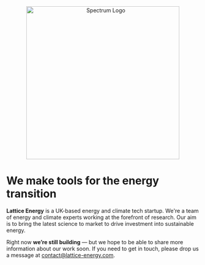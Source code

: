 <div align="center">
  <picture>
    <source media="(prefers-color-scheme: dark)" srcset="https://github.com/spectrum-energy-uk/.github/blob/main/profile/img/spectrum-rectangle-white.png">
    <img alt="Spectrum Logo" width="400px" src="https://github.com/spectrum-energy-uk/.github/blob/main/profile/img/spectrum-rectangle-white.png">
  </picture>
</div>

# We make tools for the energy transition
**Lattice Energy** is a UK-based energy and climate tech startup. We're a team of energy and climate experts working at the forefront of research. Our aim is to bring the latest science to market to drive investment into sustainable energy.

Right now **we’re still building** — but we hope to be able to share more information about our work soon. If you need to get in touch, please drop us a message at [contact@lattice-energy.com](mailto:contact@lattice-energy.com).

